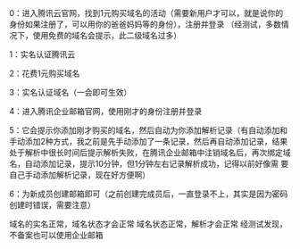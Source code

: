 0：进入腾讯云官网，找到1元购买域名的活动（需要新用户才可以，就是说你的身份如果注册了，可以用你的爸爸妈妈等的身份），注册并登录
（经测试，多数情况下，使用免费的域名会提示，此二级域名过多）

1：实名认证腾讯云

2：花费1元购买域名

3：实名认证域名（一会即可生效）

4：进入腾讯企业邮箱官网，使用刚才的身份注册并登录

5：它会提示你添加刚才购买的域名，然后自动为你添加解析记录（有自动添加和手动添加2种方式，我之前是先手动添加了一条记录，然后再自动添加记录，结果
处于解析中很长时间后提示解析失败，在腾讯企业邮箱中注销域名后，再次绑定域名，自动添加记录，提示10分钟，但1分钟左右记录解析成功，记得以前好像需
要自己手动添加解析记录，现在好方便啊）

6：为新成员创建邮箱即可（之前创建完成员后，一直登录不上，其实是因为密码创建时错误，需要注意）

域名的实名正常，域名状态才会正常
域名状态正常，解析才会正常
经测试发现，不备案也可以使用企业邮箱
